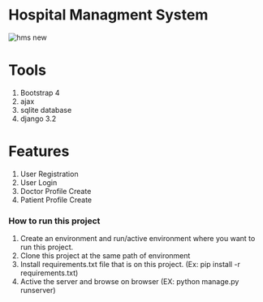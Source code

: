 # Hospital Managment System


![hms new](https://user-images.githubusercontent.com/20764328/124301906-497b9780-db82-11eb-93e2-fe7772be781a.PNG)

# Tools
1. Bootstrap 4
2. ajax
3. sqlite database 
4. django 3.2

# Features
1. User Registration
2. User Login
3. Doctor Profile Create
4. Patient Profile Create

### How to run this project
1. Create an environment and run/active environment where you want to run this project.
2. Clone this project at the same path of environment
3. Install requirements.txt file that is on this project. (Ex: pip install -r requirements.txt)
4. Active the server and browse on browser (EX: python manage.py runserver) 
